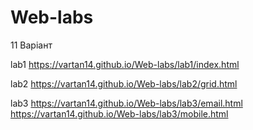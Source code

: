 # Web-labs
11 Варіант


lab1
https://vartan14.github.io/Web-labs/lab1/index.html

lab2
https://vartan14.github.io/Web-labs/lab2/grid.html

lab3
https://vartan14.github.io/Web-labs/lab3/email.html
https://vartan14.github.io/Web-labs/lab3/mobile.html
